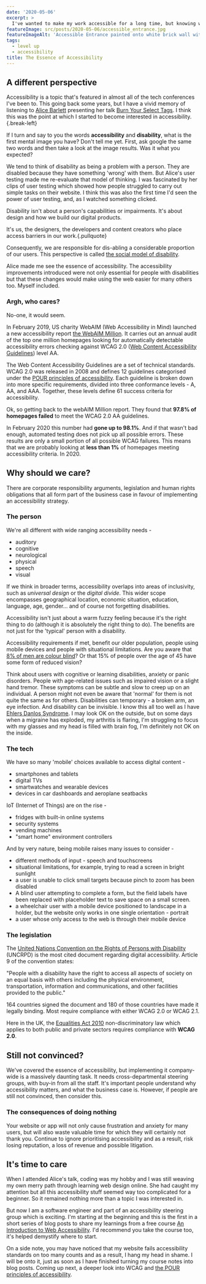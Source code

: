 ```yaml
---
date: '2020-05-06'
excerpt: >
  I've wanted to make my work accessible for a long time, but knowing where to start has eluded me. Well no more! I've taken a course, I'm writing my notes and this is the first post getting to grips with what exactly is the essence of accessibility?
featureImage: src/posts/2020-05-06/accessible_entrance.jpg
featureImageAlt: 'Accessible Entrance painted onto white brick wall with black arrow pointing right'
tags:
  - level up
  - accessibility
title: The Essence of Accessibility
---
```


## A different perspective

Accessibility is a topic that's featured in almost all of the tech conferences I've been to. This going back some years, but I have a vivid memory of listening to [Alice Barlett][1] presenting her talk [Burn Your Select Tags][2]. I think this was the point at which I started to become interested in accessibility.{.break-left}

If I turn and say to you the words **accessibility** and **disability**, what is the first mental image you have? Don't tell me yet. First, ask google the same two words and then take a look at the image results. Was it what you expected?

We tend to think of disability as being a problem with a person. They are disabled because they have something 'wrong' with them. But Alice's user testing made me re-evaluate that model of thinking. I was fascinated by her clips of user testing which showed how people struggled to carry out simple tasks on their website. I think this was also the first time I'd seen the power of user testing, and, as I watched something clicked.

Disability isn't about a person's capabilities or impairments. It's about design and how we build our digital products.

It's us, the designers, the developers and content creators who place access barriers in our work.{.pullquote}

Consequently, we are responsible for dis-abling a considerable proportion of our users. This perspective is called [the social model of disability][3].

Alice made me see the essence of accessibility. The accessibility improvements introduced were not only essential for people with disabilities but that these changes would make using the web easier for many others too. Myself included.

### Argh, who cares?

No-one, it would seem.

In February 2019, US charity WebAIM (Web Accessibility in Mind) launched a new accessibility report [the WebAIM Million][4]. It carries out an annual audit of the top one million homepages looking for automatically detectable accessibility errors checking against WCAG 2.0 ([Web Content Accessibility Guidelines][5]) level AA.

The Web Content Accessibility Guidelines are a set of technical standards. WCAG 2.0 was released in 2008 and defines 12 guidelines categorised under the [POUR principles of accessibility][6]. Each guideline is broken down into more specific requirements, divided into three conformance levels - A, AA, and AAA. Together, these levels define 61 success criteria for accessibility.

Ok, so getting back to the webAIM Million report. They found that **97.8% of homepages failed** to meet the WCAG 2.0 AA guidelines.

In February 2020 this number had **gone up to 98.1%**. And if that wasn't bad enough, automated testing does not pick up all possible errors. These results are only a small portion of all possible WCAG failures. This means that we are probably looking at **less than 1%** of homepages meeting accessibility criteria. In 2020.

## Why should we care?

There are corporate responsibility arguments, legislation and human rights obligations that all form part of the business case in favour of implementing an accessibility strategy.

### The person

We're all different with wide ranging accessibility needs -

  * auditory
  * cognitive
  * neurological
  * physical
  * speech
  * visual

If we think in broader terms, accessibility overlaps into areas of inclusivity, such as _universal design_ or the _digital divide_. This wider scope encompasses geographical location, economic situation, education, language, age, gender... and of course not forgetting disabilities.

Accessibility isn't just about a warm fuzzy feeling because it's the right thing to do (although it is absolutely the right thing to do). The benefits are not just for the 'typical' person with a disability.

Accessibility requirements if met, benefit our older population, people using mobile devices and people with situational limitations. Are you aware that [8% of men are colour blind][7]? Or that 15% of people over the age of 45 have some form of reduced vision?

Think about users with cognitive or learning disabilities, anxiety or panic disorders. People with age-related issues such as impaired vision or a slight hand tremor. These symptoms can be subtle and slow to creep up on an individual. A person might not even be aware that 'normal' for them is not quite the same as for others. Disabilities can temporary - a broken arm, an eye infection. And disability can be invisible. I know this all too well as I have [Ehlers Danlos Syndrome][8]. I may look OK on the outside, but on some days when a migraine has exploded, my arthritis is flaring, I'm struggling to focus with my glasses and my head is filled with brain fog, I'm definitely not OK on the inside.


### The tech

We have so many 'mobile' choices available to access digital content -

  * smartphones and tablets
  * digital TVs
  * smartwatches and wearable devices
  * devices in car dashboards and aeroplane seatbacks

IoT (Internet of Things) are on the rise -

  * fridges with built-in online systems
  * security systems
  * vending machines
  * "smart home" environment controllers

And by very nature, being mobile raises many issues to consider -

  * different methods of input - speech and touchscreens
  * situational limitations, for example, trying to read a screen in bright sunlight
  * a user is unable to click small targets because pinch to zoom has been disabled
  * A blind user attempting to complete a form, but the field labels have been replaced with placeholder text to save space on a small screen.
  * a wheelchair user with a mobile device positioned to landscape in a holder, but the website only works in one single orientation - portrait
  * a user whose only access to the web is through their mobile device

### The legislation

The [United Nations Convention on the Rights of Persons with Disability][9] (UNCRPD) is the most cited document regarding digital accessibility. Article 9 of the convention states:

"People with a disability have the right to access all aspects of society on an equal basis with others including the physical environment, transportation, information and communications, and other facilities provided to the public."

164 countries signed the document and 180 of those countries have made it legally binding. Most require compliance with either WCAG 2.0 or WCAG 2.1.

Here in the UK, the [Equalities Act 2010][10] non-discriminatory law which applies to both public and private sectors requires compliance with **WCAG 2.0**.

## Still not convinced?

We've covered the essence of accessibility, but implementing it company-wide is a massively daunting task. It needs cross-departmental steering groups, with buy-in from all the staff. It's important people understand why accessibility matters, and what the business case is. However, if people are still not convinced, then consider this.

### The consequences of doing nothing

Your website or app will not only cause frustration and anxiety for many users, but will also waste valuable time for which they will certainly not thank you. Continue to ignore prioritising accessibility and as a result, risk losing reputation, a loss of revenue and possible litigation.

## It's time to care

When I attended Alice's talk, coding was my hobby and I was still weaving my own merry path through learning web design online. She had caught my attention but all this accessibility stuff seemed way too complicated for a beginner. So it remained nothing more than a topic I was interested in.

But now I am a software engineer and part of an accessibility steering group which is exciting. I'm starting at the beginning and this is the first in a short series of blog posts to share my learnings from a free course [An Introduction to Web Accessibility][11]. I'd recommend you take the course too, it's helped demystify where to start.

On a side note, you may have noticed that my website fails accessibility standards on too many counts and as a result, I hang my head in shame. I will be onto it, just as soon as I have finished turning my course notes into blog posts. Coming up next, a deeper look into WCAG and [the POUR principles of accessibility][6].

 [1]: https://alicebartlett.co.uk/
 [2]: https://www.youtube.com/watch?v=CUkMCQR4TpY
 [3]: https://rcni.com/hosted-content/rcn/first-steps/social-model-of-disability
 [4]: https://webaim.org/projects/million/
 [5]: https://www.w3.org/WAI/standards-guidelines/wcag/
 [6]: /blog/understanding-the-pour-principles-of-accessibility/
 [7]: http://www.colourblindawareness.org/colour-blindness/
 [8]: https://www.ehlers-danlos.org/what-is-eds/
 [9]: https://www.un.org/development/desa/disabilities/convention-on-the-rights-of-persons-with-disabilities.html
 [10]: https://www.equalityhumanrights.com/en/equality-act-2010/what-equality-act
 [11]: https://courses.edx.org/courses/course-v1:W3Cx+WAI0.1x+3T2019/course/
